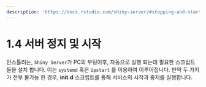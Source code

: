 ```yaml
---
description: 'https://docs.rstudio.com/shiny-server/#stopping-and-starting'
---
```


# 1.4 서버 정지 및 시작

인스톨러는, `Shiny Server`가 PC의 부팅이후, 자동으로 실행 되는데 필요한 스크립트 들을 설치 합니다. 이는 `systemd` 혹은 `Upstart` 를 이용하여 이루어집니다. 만약 두 가지가 전부 불가능 한 경우, **init.d** 스크립트를 통해 서비스의 시작과 중지를 실행합니다.

